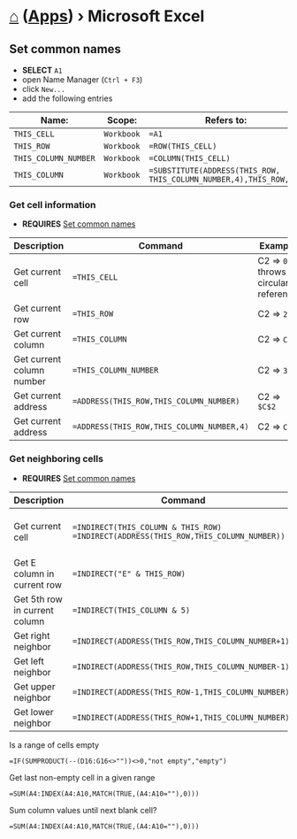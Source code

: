 # [⌂](../README.md) ([Apps](../README.md#apps)) › **Microsoft Excel**


## Set common names

- **SELECT** `A1`
- open Name Manager (`Ctrl + F3`)
- click `New...`
- add the following entries

Name: | Scope: | Refers to:
--- | --- | ---
`THIS_CELL` | `Workbook` | `=A1`
`THIS_ROW` | `Workbook` | `=ROW(THIS_CELL)`
`THIS_COLUMN_NUMBER` | `Workbook` | `=COLUMN(THIS_CELL)`
`THIS_COLUMN` | `Workbook` | `=SUBSTITUTE(ADDRESS(THIS_ROW, THIS_COLUMN_NUMBER,4),THIS_ROW,"")`


### Get cell information

- **REQUIRES** [Set common names](#set-common-names)

Description | Command | Example
--- | --- | ---
Get current cell | `=THIS_CELL` | C2 => `0` <br> throws circular reference
Get current row | `=THIS_ROW` | C2 => `2`
Get current column | `=THIS_COLUMN` | C2 => `C`
Get current column number | `=THIS_COLUMN_NUMBER` | C2 => `3`
Get current address | `=ADDRESS(THIS_ROW,THIS_COLUMN_NUMBER)` | C2 => `$C$2`
Get current address | `=ADDRESS(THIS_ROW,THIS_COLUMN_NUMBER,4)` | C2 => `C2`


### Get neighboring cells

- **REQUIRES** [Set common names](#set-common-names)

Description | Command | Example
--- | --- | ---
Get current cell | `=INDIRECT(THIS_COLUMN & THIS_ROW)` <br> `=INDIRECT(ADDRESS(THIS_ROW,THIS_COLUMN_NUMBER))` | C2 => `=C2` <br> throws circular reference
Get E column in current row | `=INDIRECT("E" & THIS_ROW)` | C2 => `=E2`
Get 5th row in current column | `=INDIRECT(THIS_COLUMN & 5)` | C2 => `=C5`
Get right neighbor | `=INDIRECT(ADDRESS(THIS_ROW,THIS_COLUMN_NUMBER+1))` | C2 => `=C3`
Get left neighbor | `=INDIRECT(ADDRESS(THIS_ROW,THIS_COLUMN_NUMBER-1))` | C2 => `=C1`
Get upper neighbor | `=INDIRECT(ADDRESS(THIS_ROW-1,THIS_COLUMN_NUMBER))` | C2 => `=B2`
Get lower neighbor | `=INDIRECT(ADDRESS(THIS_ROW+1,THIS_COLUMN_NUMBER))` | C2 => `=D2`


Is a range of cells empty
```
=IF(SUMPRODUCT(--(D16:G16<>""))<>0,"not empty","empty")
```

Get last non-empty cell in a given range
```
=SUM(A4:INDEX(A4:A10,MATCH(TRUE,(A4:A10=""),0)))
```

Sum column values until next blank cell?
```
=SUM(A4:INDEX(A4:A10,MATCH(TRUE,(A4:A10=""),0)))
```